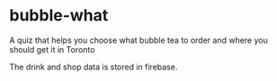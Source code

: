 # bubble-what
A quiz that helps you choose what bubble tea to order and where you should get it in Toronto

The drink and shop data is stored in firebase.
